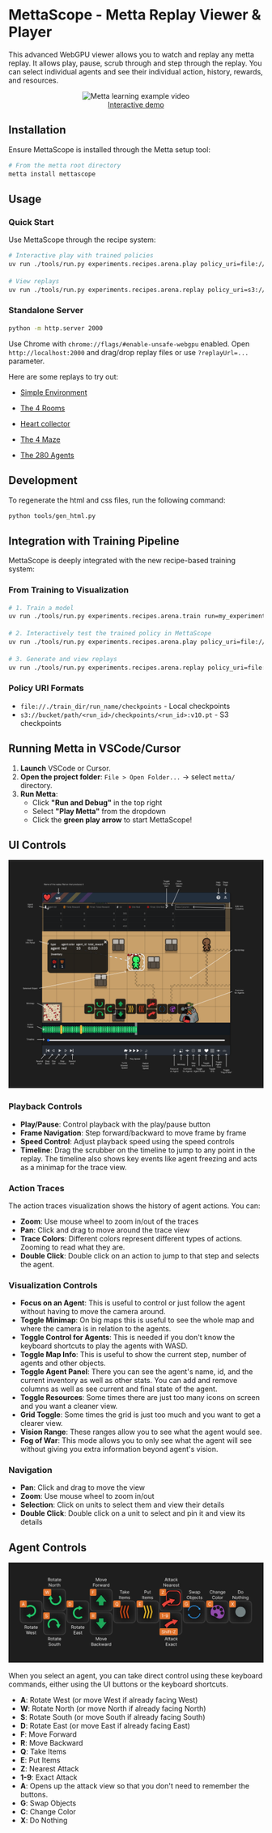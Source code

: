 # MettaScope - Metta Replay Viewer & Player

This advanced WebGPU viewer allows you to watch and replay any metta replay. It allows play, pause, scrub through and
step through the replay. You can select individual agents and see their individual action, history, rewards, and
resources.

<p align="middle">
<img src="../docs/readme_showoff.gif" alt="Metta learning example video">
<br>
<a href="https://metta-ai.github.io/metta/?replayUrl=https%3A%2F%2Fsoftmax-public.s3.us-east-1.amazonaws.com%2Freplays%2Fandre_pufferbox_33%2Freplay.77200.json.z&play=true">Interactive demo</a>
</p>

## Installation

Ensure MettaScope is installed through the Metta setup tool:

```bash
# From the metta root directory
metta install mettascope
```

## Usage

### Quick Start

Use MettaScope through the recipe system:

```bash
# Interactive play with trained policies
uv run ./tools/run.py experiments.recipes.arena.play policy_uri=file://./train_dir/my_run/checkpoints

# View replays
uv run ./tools/run.py experiments.recipes.arena.replay policy_uri=s3://my-bucket/checkpoints/my_run_name/my_run_name:v10.pt
```

### Standalone Server

```bash
python -m http.server 2000
```

Use Chrome with `chrome://flags/#enable-unsafe-webgpu` enabled. Open `http://localhost:2000` and drag/drop replay files
or use `?replayUrl=...` parameter.

Here are some replays to try out:

- [Simple Environment](https://metta-ai.github.io/metta/?replayUrl=https://softmax-public.s3.us-east-1.amazonaws.com/replays/andre_pufferbox_33/replay.77200.json.z)

- [The 4 Rooms](https://metta-ai.github.io/metta/?replayUrl=https%3A%2F%2Fsoftmax-public.s3.us-east-1.amazonaws.com%2Freplays%2Fb.daphne.terrain_multiagent_24_norewardsharing_maxinv%2Freplay.1500.json.z)

- [Heart collector](https://metta-ai.github.io/metta/?replayUrl=https://softmax-public.s3.us-east-1.amazonaws.com/replays/b.daphne.navigation_terrain_training/replay.31200.json.z)

- [The 4 Maze](https://metta-ai.github.io/metta/?replayUrl=https%3A%2F%2Fsoftmax-public.s3.us-east-1.amazonaws.com%2Freplays%2Fdaphne.navigation%2Freplay.21600.json.z)

- [The 280 Agents](https://metta-ai.github.io/metta/?replayUrl=https%3A%2F%2Fsoftmax-public.s3.us-east-1.amazonaws.com%2Freplays%2Fdaveey.na.240.1x4%2Freplay.8100.json.z)

## Development

To regenerate the html and css files, run the following command:

```bash
python tools/gen_html.py
```

## Integration with Training Pipeline

MettaScope is deeply integrated with the new recipe-based training system:

### From Training to Visualization

```bash
# 1. Train a model
uv run ./tools/run.py experiments.recipes.arena.train run=my_experiment

# 2. Interactively test the trained policy in MettaScope
uv run ./tools/run.py experiments.recipes.arena.play policy_uri=file://./train_dir/my_experiment/checkpoints

# 3. Generate and view replays
uv run ./tools/run.py experiments.recipes.arena.replay policy_uri=file://./train_dir/my_experiment/checkpoints
```

### Policy URI Formats

- `file://./train_dir/run_name/checkpoints` - Local checkpoints
- `s3://bucket/path/<run_id>/checkpoints/<run_id>:v10.pt` - S3 checkpoints

## Running Metta in VSCode/Cursor

1. **Launch** VSCode or Cursor.
2. **Open the project folder**: `File > Open Folder...` → select `metta/` directory.
3. **Run Metta**:
   - Click **"Run and Debug"** in the top right
   - Select **"Play Metta"** from the dropdown
   - Click the **green play arrow** to start MettaScope!

## UI Controls

![Ui Explainer](docs/ui_explainer.png)

### Playback Controls

- **Play/Pause**: Control playback with the play/pause button
- **Frame Navigation**: Step forward/backward to move frame by frame
- **Speed Control**: Adjust playback speed using the speed controls
- **Timeline**: Drag the scrubber on the timeline to jump to any point in the replay. The timeline also shows key events
  like agent freezing and acts as a minimap for the trace view.

### Action Traces

The action traces visualization shows the history of agent actions. You can:

- **Zoom**: Use mouse wheel to zoom in/out of the traces
- **Pan**: Click and drag to move around the trace view
- **Trace Colors**: Different colors represent different types of actions. Zooming to read what they are.
- **Double Click**: Double click on an action to jump to that step and selects the agent.

### Visualization Controls

- **Focus on an Agent**: This is useful to control or just follow the agent without having to move the camera around.
- **Toggle Minimap**: On big maps this is useful to see the whole map and where the camera is in relation to the agents.
- **Toggle Control for Agents**: This is needed if you don't know the keyboard shortcuts to play the agents with WASD.
- **Toggle Map Info**: This is useful to show the current step, number of agents and other objects.
- **Toggle Agent Panel**: There you can see the agent's name, id, and the current inventory as well as other stats. You
  can add and remove columns as well as see current and final state of the agent.
- **Toggle Resources**: Some times there are just too many icons on screen and you want a cleaner view.
- **Grid Toggle**: Some times the grid is just too much and you want to get a clearer view.
- **Vision Range**: These ranges allow you to see what the agent would see.
- **Fog of War**: This mode allows you to only see what the agent will see without giving you extra information beyond
  agent's vision.

### Navigation

- **Pan**: Click and drag to move the view
- **Zoom**: Use mouse wheel to zoom in/out
- **Selection**: Click on units to select them and view their details
- **Double Click**: Double click on a unit to select and pin it and view its details

## Agent Controls

![Agent Controls](docs/agent_controls.png)

When you select an agent, you can take direct control using these keyboard commands, either using the UI buttons or the
keyboard shortcuts.

- **A**: Rotate West (or move West if already facing West)
- **W**: Rotate North (or move North if already facing North)
- **S**: Rotate South (or move South if already facing South)
- **D**: Rotate East (or move East if already facing East)
- **F**: Move Forward
- **R**: Move Backward
- **Q**: Take Items
- **E**: Put Items
- **Z**: Nearest Attack
- **1-9**: Exact Attack
- **A**: Opens up the attack view so that you don't need to remember the buttons.
- **G**: Swap Objects
- **C**: Change Color
- **X**: Do Nothing
